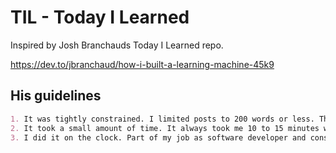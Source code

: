 # TIL - Today I Learned 
Inspired by Josh Branchauds Today I Learned repo. 

https://dev.to/jbranchaud/how-i-built-a-learning-machine-45k9


## His guidelines
```md
1. It was tightly constrained. I limited posts to 200 words or less. They needed to be very focused to fit within that word limit.
2. It took a small amount of time. It always took me 10 to 15 minutes which always felt manageable, even on a busy day.
3. I did it on the clock. Part of my job as software developer and consultant is to learn. There is simply too much to know, so learning has to happen on the job. By making this part of my work routine, it was easy to do everyday.
```